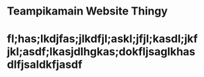 # Teampikamain Website Thingy
# fl;has;lkdjfas;jlkdfjl;askl;jfjl;kasdl;jkfjkl;asdf;lkasjdlhgkas;dokfljsaglkhasdlfjsaldkfjasdf
